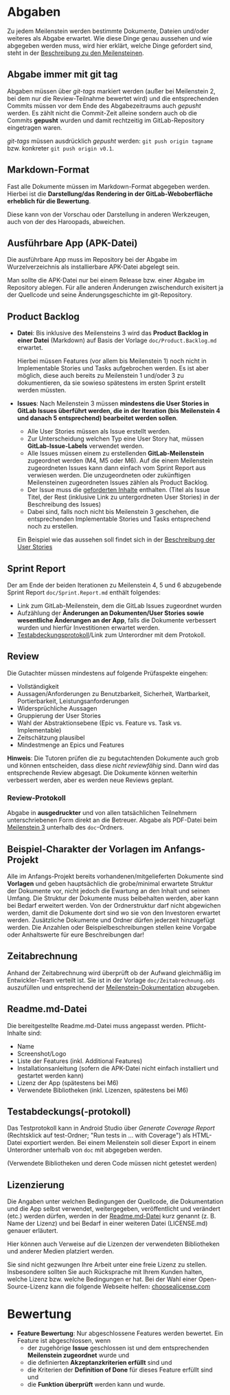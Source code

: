 # Abgaben

Zu jedem Meilenstein werden bestimmte Dokumente, Dateien und/oder weiteres als Abgabe erwartet. Wie diese Dinge genau aussehen und wie abgegeben werden muss, wird hier erklärt, welche Dinge gefordert sind, steht in der [Beschreibung zu den Meilensteinen](Meilensteine.Abgaben.und.Zielplattform.md).

## <a name="abgabeGitTag"></a> Abgabe immer mit **git tag**
Abgaben müssen über *git-tags* markiert werden (außer bei Meilenstein 2, bei dem nur die Review-Teilnahme bewertet wird) und die entsprechenden Commits müssen vor dem Ende des Abgabezeitraums auch *gepusht* werden.
Es zählt nicht die Commit-Zeit alleine sondern auch ob die Commits **gepusht** wurden und damit rechtzeitig im GitLab-Repository eingetragen waren.

*git-tags* müssen ausdrücklich *gepusht* werden: `git push origin tagname` bzw. konkreter `git push origin v0.1`.

## <a name="markdownFormat"></a> Markdown-Format

Fast alle Dokumente müssen im Markdown-Format abgegeben werden. Hierbei ist die **Darstellung/das Rendering in der GitLab-Weboberfläche erheblich für die Bewertung**. 

Diese kann von der Vorschau oder Darstellung in anderen Werkzeugen, auch von der des Haroopads, abweichen.

## <a name="apk"></a> Ausführbare App (APK-Datei)

Die ausführbare App muss im Repository bei der Abgabe im Wurzelverzeichnis als installierbare APK-Datei abgelegt sein. 

Man sollte die APK-Datei nur bei einem Release bzw. einer Abgabe im Repository ablegen. Für alle anderen Änderungen zwischendurch exisitert ja der Quellcode und seine Änderungsgeschichte im git-Repository.

## <a name="productBacklog"></a> Product Backlog

- **Datei**: Bis inklusive des Meilensteins 3 wird das **Product Backlog in einer Datei** (Markdown) auf Basis der Vorlage `doc/Product.Backlog.md` erwartet.

    Hierbei müssen Features (vor allem bis Meilenstein 1) noch nicht in Implementable Stories und Tasks aufgebrochen werden. Es ist aber möglich, diese auch bereits zu Meilenstein 1 und/oder 3 zu dokumentieren, da sie sowieso spätestens im ersten Sprint erstellt werden müssten.

- **Issues**: Nach Meilenstein 3 müssen **mindestens die User Stories in GitLab Issues überführt werden, die in der Iteration (bis Meilenstein 4 und danach 5 entsprechend) bearbeitet werden sollen**.
  - Alle User Stories müssen als Issue erstellt werden.
  - Zur Unterscheidung welchen Typ eine User Story hat, müssen **GitLab-Issue-Labels** verwendet werden.
  - Alle Issues müssen einem zu erstellenden **GitLab-Meilenstein** zugeordnet werden (M4, M5 oder M6). Auf die einem Meilenstein zugeordneten Issues kann dann einfach vom Sprint Report aus verwiesen werden. Die unzugeordneten oder zukünftigen Meilensteinen zugeordneten Issues zählen als Product Backlog.
  - Der Issue muss die [geforderten Inhalte](User.Stories.md#inhalte) enthalten. (Titel als Issue Titel, der Rest (inklusive Link zu untergordneten User Stories) in der Beschreibung des Issues)
  - Dabei sind, falls noch nicht bis Meilenstein 3 geschehen, die entsprechenden Implementable Stories und Tasks entsprechend noch zu erstellen. 
  
  Ein Beispiel wie das aussehen soll findet sich in der [Beschreibung der User Stories](User.Stories.md#userStoriesAlsIssues)

## <a name="sprintReport"></a> Sprint Report

Der am Ende der beiden Iterationen zu Meilenstein 4, 5 und 6 abzugebende Sprint Report `doc/Sprint.Report.md` enthält folgendes:
- Link zum GitLab-Meilenstein, dem die GitLab Issues zugeordnet wurden
- Aufzählung der **Änderungen an Dokumenten/User Stories sowie wesentliche Änderungen an der App**, falls die Dokumente verbessert wurden und hierfür Investitionen erwartet werden.
- [Testabdeckungsprotokoll](#testabdeckung)/Link zum Unterordner mit dem Protokoll. 

## Review 

Die Gutachter müssen mindestens auf folgende Prüfaspekte eingehen:
- Vollständigkeit
- Aussagen/Anforderungen zu Benutzbarkeit, Sicherheit, Wartbarkeit, Portierbarkeit, Leistungsanforderungen
- Widersprüchliche Aussagen
- Gruppierung der User Stories
- Wahl der Abstraktionsebene (Epic vs. Feature vs. Task vs. Implementable)
- Zeitschätzung plausibel
- Mindestmenge an Epics und Features

**Hinweis**: Die Tutoren prüfen die zu begutachtenden Dokumente auch grob und können entscheiden, dass diese *nicht reviewfähig* sind. Dann wird das entsprechende Review abgesagt. 
Die Dokumente können weiterhin verbessert werden, aber es werden neue Reviews geplant.

### Review-Protokoll

Abgabe in **ausgedruckter** und von allen tatsächlichen Teilnehmern unterschriebenen Form direkt an die Betreuer.
Abgabe als PDF-Datei beim [Meilenstein 3](Meilensteine.Abgaben.und.Zielplattform.md#m3) unterhalb des `doc`-Ordners.

## Beispiel-Charakter der Vorlagen im Anfangs-Projekt

Alle im Anfangs-Projekt bereits vorhandenen/mitgelieferten Dokumente sind **Vorlagen** und geben hauptsächlich die grobe/minimal erwartete Struktur der Dokumente vor, nicht jedoch die Ewartung an den Inhalt und seinen Umfang.
Die Struktur der Dokumente muss beibehalten werden, aber kann bei Bedarf erweitert werden. 
Von der Ordnerstruktur darf nicht abgewichen werden, damit die Dokumente dort sind wo sie von den Investoren erwartet werden. Zusätzliche Dokumente und Ordner dürfen jederzeit hinzugefügt werden.
Die Anzahlen oder Beispielbeschreibungen stellen keine Vorgabe oder Anhaltswerte für eure Beschreibungen dar! 

## <a name="zeitabrechnung"></a> Zeitabrechnung

Anhand der Zeitabrechnung wird überprüft ob der Aufwand gleichmäßig im Entwickler-Team verteilt ist. Sie ist in der Vorlage `doc/Zeitabrechnung.ods` auszufüllen und entsprechend der [Meilenstein-Dokumentation](Meilensteine.Abgaben.und.Zielplattform.md) abzugeben.

## <a name="readme"></a> Readme.md-Datei

Die bereitgestellte Readme.md-Datei muss angepasst werden. Pflicht-Inhalte sind:
- Name
- Screenshot/Logo
- Liste der Features (inkl. Additional Features)
- Installationsanleitung (sofern die APK-Datei nicht einfach installiert und gestartet werden kann)
- Lizenz der App (spätestens bei M6)
- Verwendete Bibliotheken (inkl. Lizenzen, spätestens bei M6)

## <a name="testabdeckung"></a> Testabdeckungs(-protokoll)

Das Testprotokoll kann in Android Studio über *Generate Coverage Report* (Rechtsklick auf test-Ordner; "Run tests in ... with Coverage") als HTML-Datei exportiert werden. Bei einem Meilenstein soll dieser Export in einem Unterordner unterhalb von `doc` mit abgegeben werden. 

(Verwendete Bibliotheken und deren Code müssen nicht getestet werden)

## <a name="lizenzierung"></a> Lizenzierung

Die Angaben unter welchen Bedingungen der Quellcode, die Dokumentation und die App selbst verwendet, weitergegeben, veröffentlicht und verändert (etc.) werden dürfen, werden in der [Readme.md-Datei](#readme) kurz genannt (z. B. Name der Lizenz) und bei Bedarf in einer weiteren Datei (LICENSE.md) genauer erläutert.

Hier können auch Verweise auf die Lizenzen der verwendeten Bibliotheken und anderer Medien platziert werden.

Sie sind nicht gezwungen Ihre Arbeit unter eine freie Lizenz zu stellen. Insbesondere sollten Sie auch Rücksprache mit Ihrem Kunden halten, welche Lizenz bzw. welche Bedingungen er hat.
Bei der Wahl einer Open-Source-Lizenz kann die folgende Webseite helfen: [choosealicense.com](http://choosealicense.com/)

# Bewertung

- **Feature Bewertung**: Nur abgeschlossene Features werden bewertet. Ein Feature ist abgeschlossen, wenn 
    - der zugehörige **Issue** geschlossen ist und dem entsprechenden **Meilenstein zugeordnet** wurde und
    - die definierten **Akzeptanzkriterien erfüllt** sind und
    - die Kriterien der **Definition of Done** für dieses Feature erfüllt sind und
    - die **Funktion überprüft** werden kann und wurde.